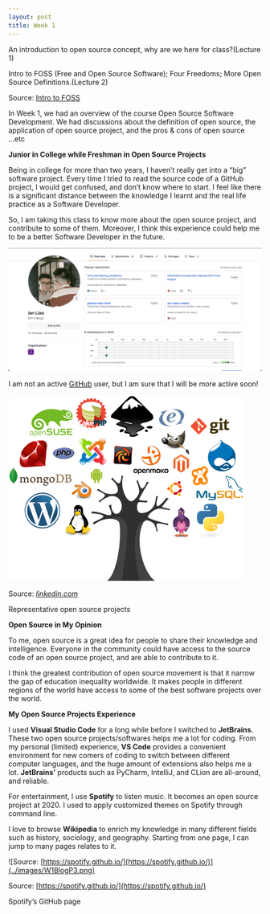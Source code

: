 ```yaml
---
layout: post
title: Week 1
---
```

An introduction to open source concept, why are we here for class?(Lecture 1)

Intro to FOSS (Free and Open Source Software); Four Freedoms; More Open Source Definitions.(Lecture 2)

Source: [Intro to FOSS](https://cs.nyu.edu/~joannakl/ossd_s22/slides/introduction.html)

In Week 1, we had an overview of the course Open Source Software Development. We had discussions about the definition of open source, the application of open source project, and the pros & cons of open source ...etc

**Junior in College while Freshman in Open Source Projects**

Being in college for more than two years, I haven’t really get into a “big” software project. Every time I tried to read the source code of a GitHub project, I would get confused, and don’t know where to start. I feel like there is a significant distance between the knowledge I learnt and the real life practice as a Software Developer.

So, I am taking this class to know more about the open source project, and contribute to some of them. Moreover, I think this experience could help me to be a better Software Developer in the future.

![Untitled](../images/W1BlogP1.png)

I am not an active [GitHub](https://github.com/ian-Liaozy) user, but I am sure that I will be more active soon!

![Source: *[linkedin.com](http://linkedin.com)*](../images/W1BlogP2.png)

Source: *[linkedin.com](http://linkedin.com)*

Representative open source projects

**Open Source in My Opinion**

To me, open source is a great idea for people to share their knowledge and intelligence. Everyone in the community could have access to the source code of an open source project, and are able to contribute to it.

I think the greatest contribution of open source movement is that it narrow the gap of education inequality worldwide. It makes people in different regions of the world have access to some of the best software projects over the world.

**My Open Source Projects Experience**

I used **Visual Studio Code** for a long while before I switched to **JetBrains.** These two open source projects/softwares helps me a lot for coding. From my personal (limited) experience, **VS Code** provides a convenient environment for new comers of coding to switch between different computer languages, and the huge amount of extensions also helps me a lot. **JetBrains’** products such as PyCharm, IntelliJ, and CLion are all-around, and reliable.

For entertainment, I use **Spotify** to listen music. It becomes an open source project at 2020. I used to apply customized themes on Spotify through command line.  

I love to browse **Wikipedia** to enrich my knowledge in many different fields such as history, sociology, and geography. Starting from one page, I can jump to many pages relates to it. 

![Source: [https://spotify.github.io/](https://spotify.github.io/)](../images/W1BlogP3.png)

Source: [https://spotify.github.io/](https://spotify.github.io/)

Spotify’s GitHub page
